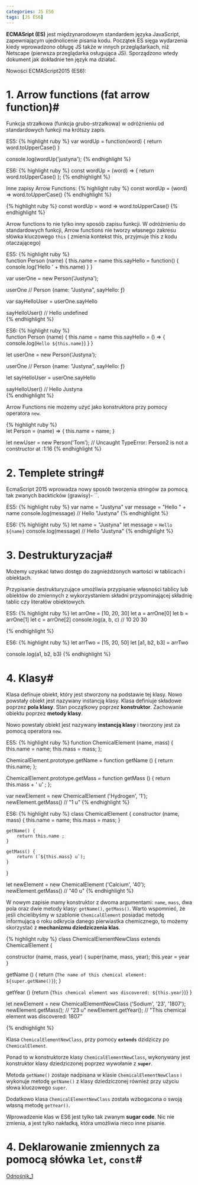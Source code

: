 ```yaml
---
categories: JS ES6
tags: [JS ES6]
---
```


**ECMASript (ES)** jest międzynarodowym standardem języka JavaScript, zapewniającym ujednolicenie pisania kodu.
Początek ES sięga wydarzenia kiedy wprowadzono obługę JS także w innych przeglądarkach, niż Netscape (pierwsza przeglądarka osługująca JS).
Sporządzono wtedy dokument jak dokładnie ten język ma działać.

Nowości ECMAScript2015 (ES6):

# **1. Arrow functions (fat arrow function)**#

Funkcja strzałkowa (funkcja grubo-strzałkowa) w odróżnieniu od standardowych funkcji ma krótszy zapis.

ES5:
{% highlight ruby %}
var wordUp = function(word) {
	return word.toUpperCase()
}

console.log(wordUp('justyna');
{% endhighlight %}


ES6:
{% highlight ruby %}
const wordUp = (word) => {
    return word.toUpperCase()
};
{% endhighlight %}

Inne zapisy Arrow Functions:
{% highlight ruby %}
const wordUp = (word) =>
    word.toUpperCase()
{% endhighlight %}


{% highlight ruby %}
const wordUp = word =>
    word.toUpperCase()
{% endhighlight %}

Arrow functions to nie tylko inny sposób zapisu funkcji.
W odróżnieniu do standardowych funkcji, Arrow functions nie tworzy własnego
zakresu słówka kluczowego `this` ( zmienia kontekst this, przyjmuje this z kodu otaczającego)

ES5:
{% highlight ruby %}  
   function Person (name) {
       this.name = name
       this.sayHello = function() {
           console.log('Hello ' + this.name)
       }
   }
   
   var userOne = new Person('Justyna'); 
   
   userOne // Person {name: "Justyna", sayHello: ƒ}
   
   var sayHelloUser = userOne.sayHello
   
   sayHelloUser() // Hello 
                     undefined       
{% endhighlight %}


ES6:
{% highlight ruby %}  
  function Person (name) {
      this.name = name
      this.sayHello = () => {
          console.log(`Hello ${this.name}`)
      }
  }
  
  let userOne = new Person('Justyna'); 
  
  userOne // Person {name: "Justyna", sayHello: ƒ}
  
  let sayHelloUser = userOne.sayHello
  
  sayHelloUser() // Hello Justyna         
{% endhighlight %}


Arrow Functions nie możemy użyć jako konstruktora przy pomocy operatora `new`.

{% highlight ruby %}  
   let Person = (name) => {
       this.name = name;
   }
   
   let newUser = new Person('Tom'); // Uncaught TypeError: Person2 is not a constructor
                                        at <anonymous>:1:16
{% endhighlight %}
                               
# **2. Templete string**#


EcmaScript 2015 wprowadza nowy sposób 
tworzenia stringów za pomocą tak zwanych backticków (grawisy)- ``.

ES5:
{% highlight ruby %}
var name = "Justyna"
var message = "Hello " + name
console.log(message)      // Hello "Justyna"
{% endhighlight %}

ES6:
{% highlight ruby %}
let name = "Justyna"
let message = `Hello ${name}`
console.log(message)      // Hello "Justyna"
{% endhighlight %}

# **3. Destrukturyzacja**#

Możemy uzyskać łatwo dostęp do zagnieżdżonych wartości w tablicach i obiektach.

Przypisanie destrukturyzujące umożliwia przypisanie własności tablicy lub obiektów do zmiennych z wykorzystaniem składni przypominającej składnię tablic czy literałów obiektowych.


ES5:
{% highlight ruby %}
let arrOne = [10, 20, 30]
let a = arrOne[0]
let b = arrOne[1]
let c = arrOne[2]
console.log(a, b, c)        // 10 20 30

{% endhighlight %}

ES6:
{% highlight ruby %}
let arrTwo = [15, 20, 50]
let [a1, b2, b3] = arrTwo

console.log(a1, b2, b3)
{% endhighlight %}

# **4. Klasy**#

Klasa definuje obiekt, który jest stworzony na podstawie tej klasy. Nowo powstały obiekt jest nazywany instancją klasy.
Klasa definiuje składowe poprzez **pola klasy**.
Stan początkowy poprzez **konstruktor**.
Zachowanie obiektu poprzez **metody klasy**.

Nowo powstały obiekt jest nazywany **instancją klasy** i tworzony jest za pomocą operatora `new`.

ES5:
{% highlight ruby %}
function ChemicalElement (name, mass) {
  this.name = name;
  this.mass = mass;
};

ChemicalElement.prototype.getName = function getName () {
  return this.name;
};

ChemicalElement.prototype.getMass = function getMass () {
  return this.mass + ' u' ;
};

var newElement = new ChemicalElement ('Hydrogen', '1');
newElement.getMass() // "1 u"
{% endhighlight %}

ES6:
{% highlight ruby %}
class ChemicalElement {
    constructor (name, mass) {
        this.name = name;
        this.mass = mass;
    }
    
    getName() {
        return this.name ;
    }
    
    getMass() {
        return (`${this.mass} u`);
    }
}

let newElement = new ChemicalElement ('Calcium', '40');
newElement.getMass() // "40 u"
{% endhighlight %}

W nowym zapisie mamy konstruktor z dwoma argumentami: `name`, `mass`, dwa pola oraz dwie metody klasy: `getName()`, `getMass()`.
Warto wspomnieć, że jeśli chcielibyśmy w szablonie `ChemicalElement` posiadać metodę informującą o roku odkrycia danego pierwiastka chemicznego,
to możemy skorzystać z **mechanizmu dziedziczenia klas**.

{% highlight ruby %}
class ChemicalElementNewClass extends ChemicalElement {

  constructor (name, mass, year) {
    super(name, mass, year); 
    this.year = year
  }

  getName () {
    return (`The name of this chemical element: ${super.getName()}`);
  }
  
  getYear () {return (`This chemical element was discovered: ${this.year}`)}
}

let newElement = new ChemicalElementNewClass ('Sodium', '23', '1807');
newElement.getMass(); // "23 u"
newElement.getYear(); // "This chemical element was discovered: 1807"

{% endhighlight %}

Klasa `ChemicalElementNewClass`, przy pomocy **`extends`** dzidziczy po `ChemicalElement`. 


Ponad to w konstruktorze klasy `ChemicalElementNewClass`, wykonywany jest konstruktor klasy dziedziczonej poprzez 
wywołanie z **`super`**. 


Metoda `getName()` zostaje nadpisana w klasie `ChemicalElementNewClass` i wykonuje
metodę `getName()` z klasy dziedziczonej również przy użyciu słowa kluczowego `super`. 
 
 
Dodatkowo klasa `ChemicalElementNewClass` została wzbogacona o swoją własną metodę `getYear()`.
 
 
  Wprowadzenie klas w ES6 jest tylko tak zwanym **sugar code**. 
  Nic nie zmienia, a jest tylko nakładką, która umożliwia nieco inne pisanie.
 
# **4. Deklarowanie zmiennych za pomocą słówka ```let```, ```const```**#
[Odnośnik_1][Odnośnik_1]

[Odnośnik_1]: https://justynabed.github.io/Til//js/es6/let-const/




